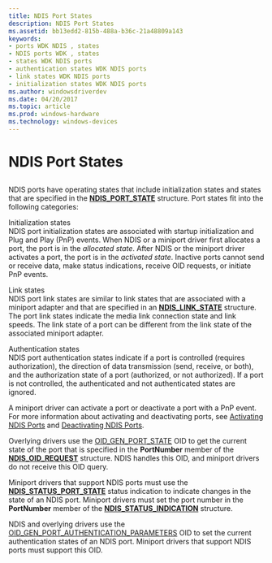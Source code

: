 ```yaml
---
title: NDIS Port States
description: NDIS Port States
ms.assetid: bb13edd2-815b-488a-b36c-21a48809a143
keywords:
- ports WDK NDIS , states
- NDIS ports WDK , states
- states WDK NDIS ports
- authentication states WDK NDIS ports
- link states WDK NDIS ports
- initialization states WDK NDIS ports
ms.author: windowsdriverdev
ms.date: 04/20/2017
ms.topic: article
ms.prod: windows-hardware
ms.technology: windows-devices
---
```


# NDIS Port States


## <a href="" id="ddk-ndis-port-states-ng"></a>


NDIS ports have operating states that include initialization states and states that are specified in the [**NDIS\_PORT\_STATE**](https://msdn.microsoft.com/library/windows/hardware/ff566800) structure. Port states fit into the following categories:

<a href="" id="initialization-states"></a>Initialization states  
NDIS port initialization states are associated with startup initialization and Plug and Play (PnP) events. When NDIS or a miniport driver first allocates a port, the port is in the *allocated state*. After NDIS or the miniport driver activates a port, the port is in the *activated state*. Inactive ports cannot send or receive data, make status indications, receive OID requests, or initiate PnP events.

<a href="" id="link-states"></a>Link states  
NDIS port link states are similar to link states that are associated with a miniport adapter and that are specified in an [**NDIS\_LINK\_STATE**](https://msdn.microsoft.com/library/windows/hardware/hh205390) structure. The port link states indicate the media link connection state and link speeds. The link state of a port can be different from the link state of the associated miniport adapter.

<a href="" id="authentication-states"></a>Authentication states  
NDIS port authentication states indicate if a port is controlled (requires authorization), the direction of data transmission (send, receive, or both), and the authorization state of a port (authorized, or not authorized). If a port is not controlled, the authenticated and not authenticated states are ignored.

A miniport driver can activate a port or deactivate a port with a PnP event. For more information about activating and deactivating ports, see [Activating NDIS Ports](activating-an-ndis-port.md) and [Deactivating NDIS Ports](deactivating-an-ndis-port.md).

Overlying drivers use the [OID\_GEN\_PORT\_STATE](https://msdn.microsoft.com/library/windows/hardware/ff569624) OID to get the current state of the port that is specified in the **PortNumber** member of the [**NDIS\_OID\_REQUEST**](https://msdn.microsoft.com/library/windows/hardware/ff566710) structure. NDIS handles this OID, and miniport drivers do not receive this OID query.

Miniport drivers that support NDIS ports must use the [**NDIS\_STATUS\_PORT\_STATE**](https://msdn.microsoft.com/library/windows/hardware/ff567415) status indication to indicate changes in the state of an NDIS port. Miniport drivers must set the port number in the **PortNumber** member of the [**NDIS\_STATUS\_INDICATION**](https://msdn.microsoft.com/library/windows/hardware/ff567373) structure.

NDIS and overlying drivers use the [OID\_GEN\_PORT\_AUTHENTICATION\_PARAMETERS](https://msdn.microsoft.com/library/windows/hardware/ff569623) OID to set the current authentication states of an NDIS port. Miniport drivers that support NDIS ports must support this OID.

 

 





